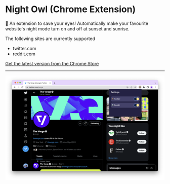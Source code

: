 # Night Owl (Chrome Extension)

🦉 An extension to save your eyes! Automatically make your favourite website's night mode turn on and off at sunset and sunrise.

The following sites are currently supported

-   twitter.com
-   reddit.com

[Get the latest version from the Chrome Store](https://chrome.google.com/webstore/detail/night-owl/iagomahcookmbnimmomjcmiaimmhompf)

---

![TwitterScreenshot](./screenshots/screenshot.png)
